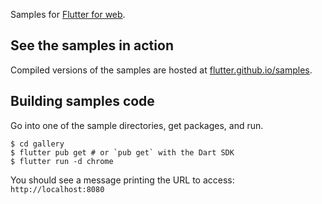 Samples for [Flutter for web][web].

## See the samples in action

Compiled versions of the samples are hosted at
[flutter.github.io/samples][samples].

## Building samples code

Go into one of the sample directories, get packages, and run.

```console
$ cd gallery
$ flutter pub get # or `pub get` with the Dart SDK
$ flutter run -d chrome
```

You should see a message printing the URL to access: `http://localhost:8080`

[web]: https://flutter.dev/web
[samples]: https://flutter.github.io/samples/
